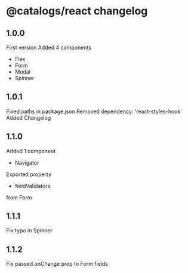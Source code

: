 # @catalogs/react changelog

## 1.0.0

First version
Added 4 components

- Flex
- Form
- Modal
- Spinner

## 1.0.1

Fixed paths in package.json
Removed dependency: 'react-styles-hook'
Added Changelog

## 1.1.0

Added 1 component

- Navigator

Exported property

- fieldValidators

from Form

## 1.1.1

Fix typo in Spinner

## 1.1.2

Fix passed onChange prop to Form fields
